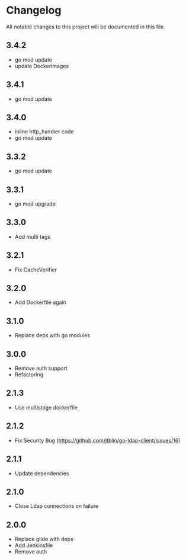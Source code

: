 # Changelog

All notable changes to this project will be documented in this file.

## 3.4.2

- go mod update
- update Dockerimages

## 3.4.1

- go mod update

## 3.4.0

- inline http_handler code 
- go mod update

## 3.3.2

- go mod update

## 3.3.1

- go mod upgrade

## 3.3.0

- Add multi tags

## 3.2.1

- Fix CacheVerifier

## 3.2.0

- Add Dockerfile again

## 3.1.0

- Replace deps with go modules

## 3.0.0

- Remove auth support 
- Refactoring

## 2.1.3

- Use multistage dockerfile

## 2.1.2

- Fix Security Bug (https://github.com/jtblin/go-ldap-client/issues/16)

## 2.1.1

- Update dependencies

## 2.1.0

- Close Ldap connections on failure 

## 2.0.0

- Replace glide with deps
- Add Jenkinsfile
- Remove auth
